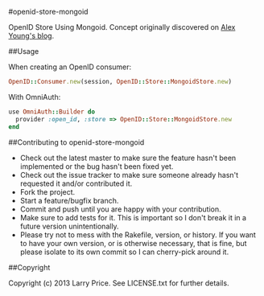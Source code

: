 #openid-store-mongoid

OpenID Store Using Mongoid. Concept originally discovered on [Alex Young's blog](http://alexyoung.org/2010/09/28/openid-japan/).

##Usage

When creating an OpenID consumer:

``` ruby
OpenID::Consumer.new(session, OpenID::Store::MongoidStore.new)
```

With OmniAuth:

``` ruby
use OmniAuth::Builder do
  provider :open_id, :store => OpenID::Store::MongoidStore.new
end
```

##Contributing to openid-store-mongoid
 
* Check out the latest master to make sure the feature hasn't been implemented or the bug hasn't been fixed yet.
* Check out the issue tracker to make sure someone already hasn't requested it and/or contributed it.
* Fork the project.
* Start a feature/bugfix branch.
* Commit and push until you are happy with your contribution.
* Make sure to add tests for it. This is important so I don't break it in a future version unintentionally.
* Please try not to mess with the Rakefile, version, or history. If you want to have your own version, or is otherwise necessary, that is fine, but please isolate to its own commit so I can cherry-pick around it.

##Copyright

Copyright (c) 2013 Larry Price. See LICENSE.txt for further details.

